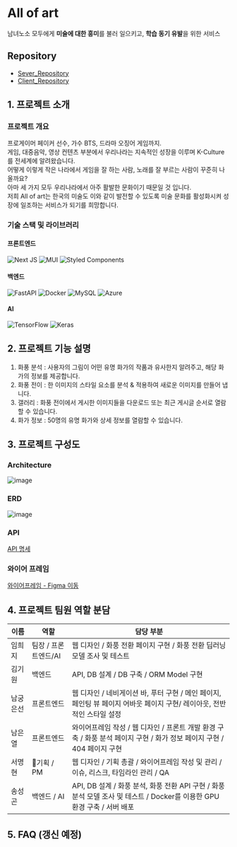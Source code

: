 # All of art

남녀노소 모두에게 **미술에 대한 흥미**를 불러 일으키고, **학습 동기 유발**을 위한 서비스

## Repository

- [Sever_Repository](https://github.com/ALLofArt/server)
- [Client_Repository](https://github.com/ALLofArt/client)

## 1. 프로젝트 소개

### 프로젝트 개요

프로게이머 페이커 선수, 가수 BTS, 드라마 오징어 게임까지.<br>
게임, 대중음악, 영상 컨텐츠 부분에서 우리나라는 지속적인 성장을 이루며 K-Culture를 전세계에 알려왔습니다.<br>
어떻게 이렇게 작은 나라에서 게임을 잘 하는 사람, 노래를 잘 부르는 사람이 꾸준히 나올까요?<br>
아마 세 가지 모두 우리나라에서 아주 활발한 문화이기 때문일 것 입니다.<br>
저희 All of art는 한국의 미술도 이와 같이 발전할 수 있도록 미술 문화를 활성화시켜 성장에 일조하는 서비스가 되기를 희망합니다.<br>

### 기술 스택 및 라이브러리

#### 프론트엔드

![Next JS](https://img.shields.io/badge/Next-black?style=for-the-badge&logo=next.js&logoColor=white)
![MUI](https://img.shields.io/badge/MUI-%230081CB.svg?style=for-the-badge&logo=material-ui&logoColor=white)
![Styled Components](https://img.shields.io/badge/styled--components-DB7093?style=for-the-badge&logo=styled-components&logoColor=white)

#### 백엔드

![FastAPI](https://img.shields.io/badge/FastAPI-005571?style=for-the-badge&logo=fastapi)
![Docker](https://img.shields.io/badge/docker-%230db7ed.svg?style=for-the-badge&logo=docker&logoColor=white)
![MySQL](https://img.shields.io/badge/mysql-%2300f.svg?style=for-the-badge&logo=mysql&logoColor=white)
![Azure](https://img.shields.io/badge/azure-%230072C6.svg?style=for-the-badge&logo=azure-devops&logoColor=white)

#### AI

![TensorFlow](https://img.shields.io/badge/TensorFlow-%23FF6F00.svg?style=for-the-badge&logo=TensorFlow&logoColor=white)
![Keras](https://img.shields.io/badge/Keras-%23D00000.svg?style=for-the-badge&logo=Keras&logoColor=white)

## 2. 프로젝트 기능 설명

1. 화풍 분석 : 사용자의 그림이 어떤 유명 화가의 작품과 유사한지 알려주고, 해당 화가의 정보를 제공합니다.
2. 화풍 전이 : 한 이미지의 스타일 요소를 분석 & 적용하여 새로운 이미지를 만들어 냅니다.
3. 갤러리 : 화풍 전이에서 게시한 이미지들을 다운로드 또는 최근 게시글 순서로 열람할 수 있습니다.
4. 화가 정보 : 50명의 유명 화가와 상세 정보를 열람할 수 있습니다.

## 3. 프로젝트 구성도

### Architecture

![image](https://user-images.githubusercontent.com/76929823/146011731-0ce333ca-a203-4e3c-81bc-948988e88ba6.png)

### ERD

![image](https://user-images.githubusercontent.com/76929823/146351874-3799ad06-6d6a-4eeb-b0a8-88b0d6842167.png)

### API

[API 명세](http://elice-kdt-2nd-team1.koreacentral.cloudapp.azure.com:5000/docs#/)

### 와이어 프레임

[와이어프레임 - Figma 이동](https://www.figma.com/file/VJbmREbSnjNw92ftBBNQQ7/All-of-Art-%EC%99%80%EC%9D%B4%EC%96%B4%ED%94%84%EB%A0%88%EC%9E%84?node-id=0%3A1)

## 4. 프로젝트 팀원 역할 분담

| 이름     | 역할                 | 담당 부분                                                                                                                |
| -------- | -------------------- | ------------------------------------------------------------------------------------------------------------------------ |
| 임희지   | 팀장 / 프론트엔드/AI | 웹 디자인 / 화풍 전환 페이지 구현 / 화풍 전환 딥러닝 모델 조사 및 테스트                                                 |
| 김기원   | 백엔드               | API, DB 설계 / DB 구축 / ORM Model 구현                                                                                  |
| 남궁은선 | 프론트엔드           | 웹 디자인 / 네비게이션 바, 푸터 구현 / 메인 페이지, 페인팅 뷰 페이지 어바웃 페이지 구현/ 레이아웃, 전반적인 스타일 설정  |
| 남은열   | 프론트엔드           | 와이어프레임 작성 / 웹 디자인 / 프론트 개발 환경 구축 / 화풍 분석 페이지 구현 / 화가 정보 페이지 구현 / 404 페이지 구현  |
| 서명현   | 기획 / PM            | 웹 디자인 / 기획 총괄 / 와이어프레임 작성 및 관리 / 이슈, 리스크, 타임라인 관리 / QA                                     |
| 송성곤   | 백엔드 / AI          | API, DB 설계 / 화풍 분석, 화풍 전환 API 구현 / 화풍 분석 모델 조사 및 테스트 / Docker를 이용한 GPU 환경 구축 / 서버 배포 |

## 5. FAQ (갱신 예정)
